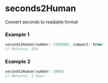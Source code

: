 # seconds2Human

Convert seconds to readable format

### Example 1
```swift
seconds2Human(number: 2160000, compact: true)
// Returns: 25d
```

### Example 2
```swift
seconds2Human(number: 3600)
// Returns: 1 hour
```
